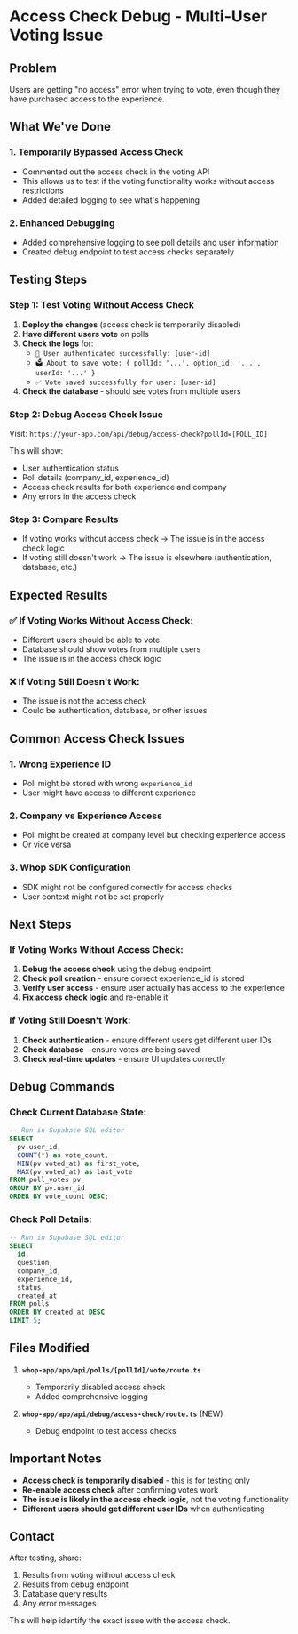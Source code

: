 # Access Check Debug - Multi-User Voting Issue

## Problem
Users are getting "no access" error when trying to vote, even though they have purchased access to the experience.

## What We've Done

### 1. **Temporarily Bypassed Access Check**
- Commented out the access check in the voting API
- This allows us to test if the voting functionality works without access restrictions
- Added detailed logging to see what's happening

### 2. **Enhanced Debugging**
- Added comprehensive logging to see poll details and user information
- Created debug endpoint to test access checks separately

## Testing Steps

### Step 1: Test Voting Without Access Check
1. **Deploy the changes** (access check is temporarily disabled)
2. **Have different users vote** on polls
3. **Check the logs** for:
   - `🔐 User authenticated successfully: [user-id]`
   - `🗳️ About to save vote: { pollId: '...', option_id: '...', userId: '...' }`
   - `✅ Vote saved successfully for user: [user-id]`
4. **Check the database** - should see votes from multiple users

### Step 2: Debug Access Check Issue
Visit: `https://your-app.com/api/debug/access-check?pollId=[POLL_ID]`

This will show:
- User authentication status
- Poll details (company_id, experience_id)
- Access check results for both experience and company
- Any errors in the access check

### Step 3: Compare Results
- If voting works without access check → The issue is in the access check logic
- If voting still doesn't work → The issue is elsewhere (authentication, database, etc.)

## Expected Results

### ✅ **If Voting Works Without Access Check:**
- Different users should be able to vote
- Database should show votes from multiple users
- The issue is in the access check logic

### ❌ **If Voting Still Doesn't Work:**
- The issue is not the access check
- Could be authentication, database, or other issues

## Common Access Check Issues

### 1. **Wrong Experience ID**
- Poll might be stored with wrong `experience_id`
- User might have access to different experience

### 2. **Company vs Experience Access**
- Poll might be created at company level but checking experience access
- Or vice versa

### 3. **Whop SDK Configuration**
- SDK might not be configured correctly for access checks
- User context might not be set properly

## Next Steps

### If Voting Works Without Access Check:
1. **Debug the access check** using the debug endpoint
2. **Check poll creation** - ensure correct experience_id is stored
3. **Verify user access** - ensure user actually has access to the experience
4. **Fix access check logic** and re-enable it

### If Voting Still Doesn't Work:
1. **Check authentication** - ensure different users get different user IDs
2. **Check database** - ensure votes are being saved
3. **Check real-time updates** - ensure UI updates correctly

## Debug Commands

### Check Current Database State:
```sql
-- Run in Supabase SQL editor
SELECT 
  pv.user_id,
  COUNT(*) as vote_count,
  MIN(pv.voted_at) as first_vote,
  MAX(pv.voted_at) as last_vote
FROM poll_votes pv
GROUP BY pv.user_id
ORDER BY vote_count DESC;
```

### Check Poll Details:
```sql
-- Run in Supabase SQL editor
SELECT 
  id,
  question,
  company_id,
  experience_id,
  status,
  created_at
FROM polls
ORDER BY created_at DESC
LIMIT 5;
```

## Files Modified

1. **`whop-app/app/api/polls/[pollId]/vote/route.ts`**
   - Temporarily disabled access check
   - Added comprehensive logging

2. **`whop-app/app/api/debug/access-check/route.ts`** (NEW)
   - Debug endpoint to test access checks

## Important Notes

- **Access check is temporarily disabled** - this is for testing only
- **Re-enable access check** after confirming votes work
- **The issue is likely in the access check logic**, not the voting functionality
- **Different users should get different user IDs** when authenticating

## Contact

After testing, share:
1. Results from voting without access check
2. Results from debug endpoint
3. Database query results
4. Any error messages

This will help identify the exact issue with the access check.
